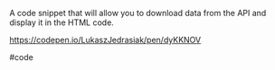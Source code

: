 A code snippet that will allow you to download data from the API and display it in the HTML code.

https://codepen.io/LukaszJedrasiak/pen/dyKKNOV

#code 